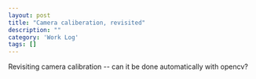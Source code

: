 ```yaml
---
layout: post
title: "Camera caliberation, revisited"
description: ""
category: 'Work Log'
tags: []
---
```


Revisiting camera calibration -- can it be done automatically with opencv?
